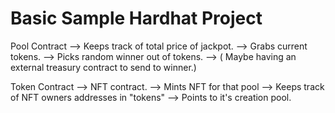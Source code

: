 # Basic Sample Hardhat Project

Pool Contract 
--> Keeps track of total price of jackpot. 
--> Grabs current tokens. 
--> Picks random winner out of tokens.
--> ( Maybe having an external treasury contract to send to winner.)


Token Contract
--> NFT contract.
--> Mints NFT for that pool
--> Keeps track of NFT owners addresses in "tokens"
--> Points to it's creation pool.
